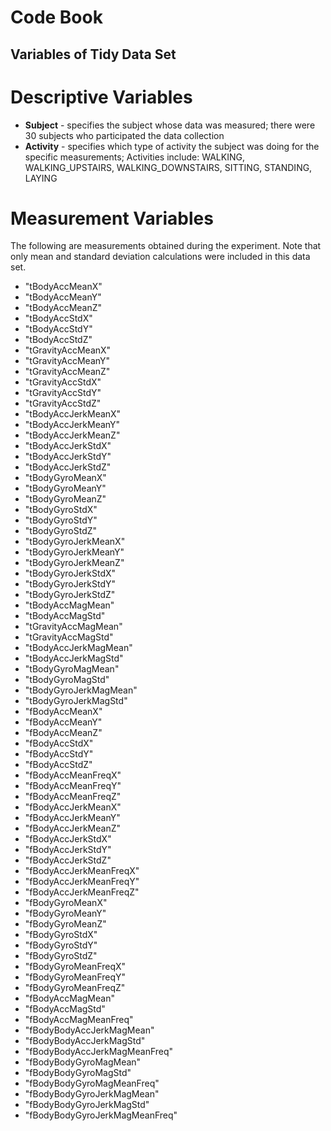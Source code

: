 # Code Book

## Variables of Tidy Data Set

# Descriptive Variables
- **Subject** - specifies the subject whose data was measured; there were 30 subjects who participated the data collection
- **Activity** - specifies which type of activity the subject was doing for the specific measurements; Activities include: WALKING, WALKING_UPSTAIRS, WALKING_DOWNSTAIRS, SITTING, STANDING, LAYING


# Measurement Variables
The following are measurements obtained during the experiment. Note that only mean and standard deviation calculations were included in this data set.

- "tBodyAccMeanX"                
- "tBodyAccMeanY"                
- "tBodyAccMeanZ"               
- "tBodyAccStdX"                 
- "tBodyAccStdY"                
- "tBodyAccStdZ"                
- "tGravityAccMeanX"             
- "tGravityAccMeanY"             
- "tGravityAccMeanZ"            
- "tGravityAccStdX"              
- "tGravityAccStdY"              
- "tGravityAccStdZ"             
- "tBodyAccJerkMeanX"            
- "tBodyAccJerkMeanY"            
- "tBodyAccJerkMeanZ"           
- "tBodyAccJerkStdX"             
- "tBodyAccJerkStdY"             
- "tBodyAccJerkStdZ"            
- "tBodyGyroMeanX"               
- "tBodyGyroMeanY"               
- "tBodyGyroMeanZ"              
- "tBodyGyroStdX"                
- "tBodyGyroStdY"                
- "tBodyGyroStdZ"               
- "tBodyGyroJerkMeanX"           
- "tBodyGyroJerkMeanY"           
- "tBodyGyroJerkMeanZ"          
- "tBodyGyroJerkStdX"            
- "tBodyGyroJerkStdY"            
- "tBodyGyroJerkStdZ"           
- "tBodyAccMagMean"              
- "tBodyAccMagStd"               
- "tGravityAccMagMean"          
- "tGravityAccMagStd"            
- "tBodyAccJerkMagMean"          
- "tBodyAccJerkMagStd"          
- "tBodyGyroMagMean"             
- "tBodyGyroMagStd"              
- "tBodyGyroJerkMagMean"        
- "tBodyGyroJerkMagStd"          
- "fBodyAccMeanX"                
- "fBodyAccMeanY"               
- "fBodyAccMeanZ"                
- "fBodyAccStdX"                 
- "fBodyAccStdY"                
- "fBodyAccStdZ"                 
- "fBodyAccMeanFreqX"            
- "fBodyAccMeanFreqY"           
- "fBodyAccMeanFreqZ"            
- "fBodyAccJerkMeanX"            
- "fBodyAccJerkMeanY"           
- "fBodyAccJerkMeanZ"            
- "fBodyAccJerkStdX"             
- "fBodyAccJerkStdY"            
- "fBodyAccJerkStdZ"             
- "fBodyAccJerkMeanFreqX"        
- "fBodyAccJerkMeanFreqY"       
- "fBodyAccJerkMeanFreqZ"        
- "fBodyGyroMeanX"               
- "fBodyGyroMeanY"              
- "fBodyGyroMeanZ"               
- "fBodyGyroStdX"                
- "fBodyGyroStdY"               
- "fBodyGyroStdZ"                
- "fBodyGyroMeanFreqX"           
- "fBodyGyroMeanFreqY"          
- "fBodyGyroMeanFreqZ"           
- "fBodyAccMagMean"              
- "fBodyAccMagStd"              
- "fBodyAccMagMeanFreq"          
- "fBodyBodyAccJerkMagMean"      
- "fBodyBodyAccJerkMagStd"      
- "fBodyBodyAccJerkMagMeanFreq"  
- "fBodyBodyGyroMagMean"         
- "fBodyBodyGyroMagStd"         
- "fBodyBodyGyroMagMeanFreq"     
- "fBodyBodyGyroJerkMagMean"     
- "fBodyBodyGyroJerkMagStd"     
- "fBodyBodyGyroJerkMagMeanFreq"
